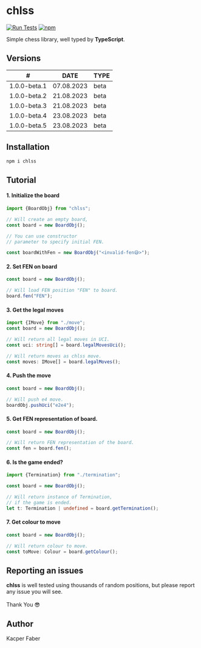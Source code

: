 # chlss
[![Run Tests](https://github.com/kacperfaber/chlss/actions/workflows/main.yml/badge.svg)](https://github.com/kacperfaber/chlss/actions/workflows/main.yml)
[![npm](https://github.com/kacperfaber/chlss/actions/workflows/publish.yml/badge.svg)](https://github.com/kacperfaber/chlss/actions/workflows/publish.yml)



Simple chess library, well typed by **TypeScript**.

## Versions

| #            |    DATE    | TYPE |
|--------------|:----------:|------|
| 1.0.0-beta.1 | 07.08.2023 | beta |
| 1.0.0-beta.2 | 21.08.2023 | beta |
| 1.0.0-beta.3 | 21.08.2023 | beta |
| 1.0.0-beta.4 | 23.08.2023 | beta |
| 1.0.0-beta.5 | 23.08.2023 | beta |

## Installation

```bash
npm i chlss
```

## Tutorial

#### 1. Initialize the board

```ts
import {BoardObj} from "chlss";

// Will create an empty board,
const board = new BoardObj();

// You can use constructor 
// parameter to specify initial FEN.

const boardWithFen = new BoardObj("<invalid-fen😅>");
```

#### 2. Set FEN on board

```ts
const board = new BoardObj();

// Will load FEN position "FEN" to board.
board.fen("FEN");
```

#### 3. Get the legal moves

```ts
import {IMove} from "./move";
const board = new BoardObj();

// Will return all legal moves in UCI.
const uci: string[] = board.legalMovesUci();

// Will return moves as chlss move.
const moves: IMove[] = board.legalMoves();
```

#### 4. Push the move

```ts
const board = new BoardObj();

// Will push e4 move.
boardObj.pushUci("e2e4");
```

#### 5. Get FEN representation of board.

```ts
const board = new BoardObj();

// Will return FEN representation of the board.
const fen = board.fen();
```

#### 6. Is the game ended?

```ts
import {Termination} from "./termination";

const board = new BoardObj();

// Will return instance of Termination, 
// if the game is ended.
let t: Termination | undefined = board.getTermination();
```

#### 7. Get colour to move

```ts
const board = new BoardObj();

// Will return colour to move.
const toMove: Colour = board.getColour();
```

## Reporting an issues

**chlss** is well tested using thousands of random positions, but please report any issue you will see.
<br>
<br>
Thank You 😎

## Author

Kacper Faber
